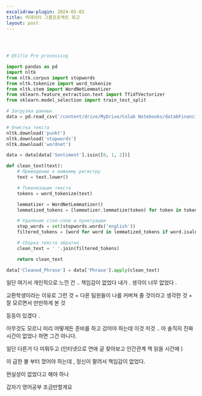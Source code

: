```yaml
---
excalidraw-plugin: 2024-05-02
title: 빅데이터 그룹프로젝트 회고
layout: post
---
```

```python
  
  

# @title Pre processing

import pandas as pd
import nltk
from nltk.corpus import stopwords
from nltk.tokenize import word_tokenize
from nltk.stem import WordNetLemmatizer
from sklearn.feature_extraction.text import TfidfVectorizer
from sklearn.model_selection import train_test_split

# Загрузка данных
data = pd.read_csv('/content/drive/MyDrive/Colab Notebooks/data6Financial.csv')

# Очистка текста
nltk.download('punkt')
nltk.download('stopwords')
nltk.download('wordnet')

data = data[data['Sentiment'].isin([0, 1, 2])]

def clean_text(text):
    # Приведение к нижнему регистру
    text = text.lower()

    # Токенизация текста
    tokens = word_tokenize(text)

    lemmatizer = WordNetLemmatizer()
    lemmatized_tokens = [lemmatizer.lemmatize(token) for token in tokens]

    # Удаление стоп-слов и пунктуации
    stop_words = set(stopwords.words('english'))
    filtered_tokens = [word for word in lemmatized_tokens if word.isalnum() and word not in stop_words]

    # Сборка текста обратно
    clean_text = ' '.join(filtered_tokens)

    return clean_text

data['Cleaned_Phrase'] = data['Phrase'].apply(clean_text)
```

일단 여기서 개인적으로 느낀 건 .. 
책임감이 없었다 내가 . 
생각이 너무 없었다 . 

교환학생이라는 이유로 그런 것 + 
다른 팀원들이 나를 커버쳐 줄 것이라고 생각한 것 +
잘 모르면서 만만하게 본 것 

등등이 있겠다 . 

아무것도 모르니 미리 어떻게든 준비를 하고 갔어야 하는데 
이것 저것 .. 아 솔직히 진짜 시간이 없었나 하면 그건 아니다. 

일단 다른거 다 미뤄두고 (인터넷으로 연애 글 찾아보고 인간관계 책 읽을 시간에 )

이 급한 불 부터 껐어야 하는데 , 정신이 팔려서 책임감이 없었다. 

현실성이 없었다고 해야 하나 

갑자기 영어공부 조금만할게요 
